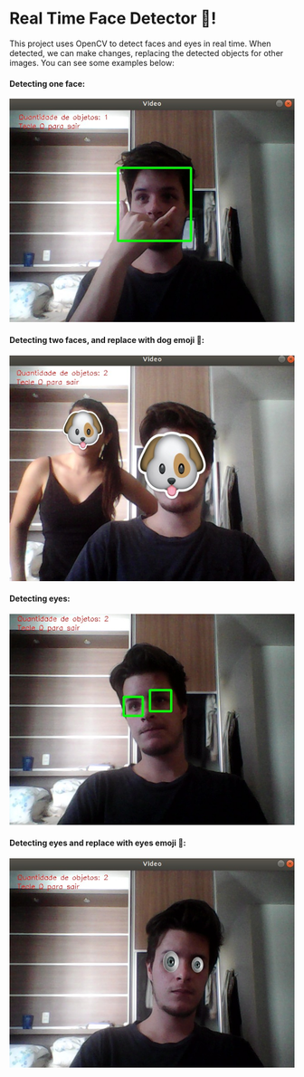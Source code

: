 # Real Time Face Detector :raising_hand:!

This project uses OpenCV to detect faces and eyes in real time. When detected, we can make changes, replacing the detected objects for other images. You can see some examples below:

#### Detecting one face:
![enter image description here](https://github.com/SamuelBFavarin/faceDetect/blob/master/images/one_face.jpeg?raw=true) 

#### Detecting two faces, and replace with dog emoji :dog::
![enter image description here](https://github.com/SamuelBFavarin/faceDetect/blob/master/images/two_faces_with_objects.jpeg?raw=true)

#### Detecting eyes:
![enter image description here](https://github.com/SamuelBFavarin/faceDetect/blob/master/images/eyes.jpeg?raw=true)

#### Detecting eyes and replace with eyes emoji :eyes::

![enter image description here](https://github.com/SamuelBFavarin/faceDetect/blob/master/images/eyes_with_objects.jpeg?raw=true)
